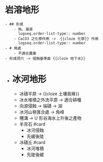 # 岩溶地形
	- ## 形成
		- 熱、潮濕
		  logseq.order-list-type:: number
		- CaCO3 之化學作用 ->  {{cloze 化學}} 作用
		  logseq.order-list-type:: number
	- # 用處
		- 不適合農業
	- 形成洞穴 -> 侵蝕基準面 {{cloze 地下水}}
- # 冰河地形
	- 冰磧平原 -> {{cloze 土壤貧瘠}}
	- 冰水堆積之外洗平原 -> 適合耕種
	- 向源侵蝕 -> 端磧 -> 湖
	- 冰河山脊匯合處 -> 角峰
	- 槽溝 -> U 形谷海水上升後之產物
	- 羊背石 #card
		- 冰河侵蝕
		- 先緩後陡
	- 冰磧丘 #card
		- 冰河堆積
		- 先陡後緩